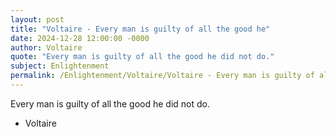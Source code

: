```yaml
---
layout: post
title: "Voltaire - Every man is guilty of all the good he"
date: 2024-12-28 12:00:00 -0000
author: Voltaire
quote: "Every man is guilty of all the good he did not do."
subject: Enlightenment
permalink: /Enlightenment/Voltaire/Voltaire - Every man is guilty of all the good he
---
```


Every man is guilty of all the good he did not do.

- Voltaire
